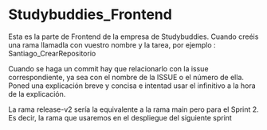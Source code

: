 # Studybuddies_Frontend
Esta es la parte de Frontend de la empresa de Studybuddies.
Cuando creéis una rama llamadla con vuestro nombre y la tarea, por ejemplo : Santiago_CrearRepositorio

Cuando se haga un commit hay que relacionarlo con la issue correspondiente, ya sea con el nombre de la ISSUE o el número de ella. Poned una explicación breve y concisa e intentad usar el infinitivo a la hora de la explicación.

La rama release-v2 sería la equivalente a la rama main pero para el Sprint 2. Es decir, la rama que usaremos en el despliegue del siguiente sprint
